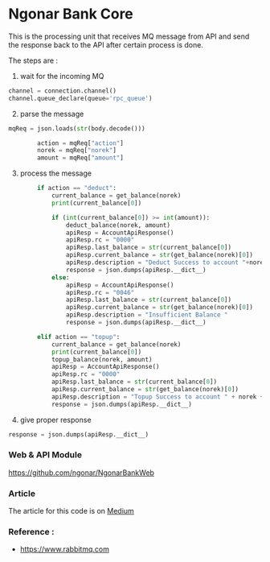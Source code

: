 # Ngonar Bank Core

This is the processing unit that receives MQ message from API and send the response back to the API after certain process is done.

The steps are :
1. wait for the incoming MQ
```python
channel = connection.channel()
channel.queue_declare(queue='rpc_queue')
```
2. parse the message
```python
mqReq = json.loads(str(body.decode()))

        action = mqReq["action"]
        norek = mqReq["norek"]
        amount = mqReq["amount"]
```
3. process the message
```python
        if action == "deduct":
            current_balance = get_balance(norek)
            print(current_balance[0])

            if (int(current_balance[0]) >= int(amount)):
                deduct_balance(norek, amount)
                apiResp = AccountApiResponse()
                apiResp.rc = "0000"
                apiResp.last_balance = str(current_balance[0])
                apiResp.current_balance = str(get_balance(norek)[0])
                apiResp.description = "Deduct Success to account "+norek+" for $"+amount
                response = json.dumps(apiResp.__dict__)
            else:
                apiResp = AccountApiResponse()
                apiResp.rc = "0046"
                apiResp.last_balance = str(current_balance[0])
                apiResp.current_balance = str(get_balance(norek)[0])
                apiResp.description = "Insufficient Balance "
                response = json.dumps(apiResp.__dict__)

        elif action == "topup":
            current_balance = get_balance(norek)
            print(current_balance[0])
            topup_balance(norek, amount)
            apiResp = AccountApiResponse()
            apiResp.rc = "0000"
            apiResp.last_balance = str(current_balance[0])
            apiResp.current_balance = str(get_balance(norek)[0])
            apiResp.description = "Topup Success to account " + norek + " for $" + amount
            response = json.dumps(apiResp.__dict__)
```
4. give proper response
```python
response = json.dumps(apiResp.__dict__)
```

### Web & API Module
https://github.com/ngonar/NgonarBankWeb

### Article
The article for this code is on [Medium](https://medium.com/@ngonar/one-concurrency-recipe-with-mq-flavored-line-81259a1c25e2)

### Reference : 
* https://www.rabbitmq.com